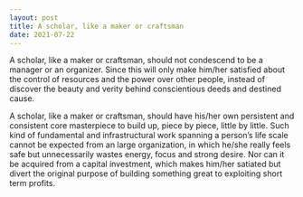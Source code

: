 ```yaml
---
layout: post
title: A scholar, like a maker or craftsman
date: 2021-07-22
---
```


A scholar, like a maker or craftsman, should not condescend to be a manager or an organizer. Since this will only make him/her satisfied about the control of resources and the power over other people, instead of discover the beauty and verity behind conscientious deeds and destined cause.

A scholar, like a maker or craftsman, should have his/her own persistent and consistent core masterpiece to build up, piece by piece, little by little. Such kind of fundamental and infrastructural work spanning a person’s life scale cannot be expected from an large organization, in which he/she really feels safe but unnecessarily wastes energy, focus and strong desire. Nor can it be acquired from a capital investment, which makes him/her satiated but divert the original purpose of building something great to exploiting short term profits.

